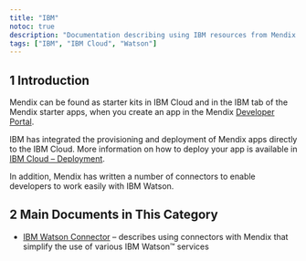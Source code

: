 ```yaml
---
title: "IBM"
notoc: true
description: "Documentation describing using IBM resources from Mendix."
tags: ["IBM", "IBM Cloud", "Watson"]
---
```


## 1 Introduction

Mendix can be found as starter kits in IBM Cloud and in the IBM tab of the Mendix starter apps, when you create an app in the Mendix [Developer Portal](https://home.mendix.com/).

IBM has integrated the provisioning and deployment of Mendix apps directly to the IBM Cloud. More information on how to deploy your app is available in [IBM Cloud – Deployment](/developerportal/deploy/ibm-cloud).

In addition, Mendix has written a number of connectors to enable developers to work easily with IBM Watson.

## 2 Main Documents in This Category

* [IBM Watson Connector](ibm-watson-connector) – describes using connectors with Mendix that simplify the use of various IBM Watson™ services
